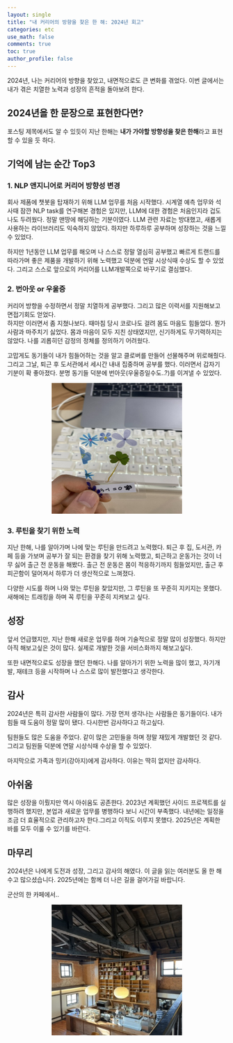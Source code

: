 ```yaml
---
layout: single
title: "내 커리어의 방향을 찾은 한 해: 2024년 회고"
categories: etc
use_math: false
comments: true
toc: true
author_profile: false
---
```


2024년, 나는 커리어의 방향을 찾았고, 내면적으로도 큰 변화를 겪었다. 이번 글에서는 내가 겪은 치열한 노력과 성장의 흔적을 돌아보려 한다.

## 2024년을 한 문장으로 표현한다면?

포스팅 제목에서도 알 수 있듯이 지난 한해는 **내가 가야할 방향성을 찾은 한해**라고 표현할 수 있을 듯 하다.

## 기억에 남는 순간 Top3

### 1. NLP 앤지니어로 커리어 방향성 변경

회사 제품에 챗봇을 탑재하기 위해 LLM 업무를 처음 시작했다. 시계열 예측 업무와 석사때 잠깐 NLP task를 연구해본 경험은 있지만, LLM에 대한 경험은 처음인지라 겁도 나도 두려웠다. 정말 맨땅에 해딩하는 기분이였다. LLM 관련 자료는 방대했고, 새롭게 사용하는 라이브러리도 익숙하지 않았다. 하지만 하루하루 공부하며 성장하는 것을 느낄 수 있었다.

하지만 1년동안 LLM 업무를 해오며 나 스스로 정말 열심히 공부했고 빠르게 트랜드를 따라가며 좋은 제품을 개발하기 위해 노력했고 덕분에 연말 시상식때 수상도 할 수 있었다. 그리고 스스로 앞으로의 커리어를 LLM개발쪽으로 바꾸기로 결심했다.

### 2. 번아웃 or 우울증

커리어 방향을 수정하면서 정말 치열하게 공부했다. 그리고 많은 이력서를 지원해보고 면접기회도 얻었다.  
하지만 이러면서 좀 지쳤나보다. 때마침 당시 코로나도 걸려 몸도 마음도 힘들었다. 뭔가 사람과 마주치기 싫었다. 몸과 마음이 모두 지친 상태였지만, 신기하게도 무기력하지는 않았다. 나를 괴롭히던 감정의 정체를 정의하기 어려웠다.

고맙게도 동기들이 내가 힘들어하는 것을 알고 클로버를 만들어 선물해주며 위로해줬다. 그리고 그날, 퇴근 후 도서관에서 세시간 내내 집중하며 공부를 했다. 이러면서 갑자기 기분이 확 좋아졌다. 분명 동기들 덕분에 번아웃(우울증일수도..?)를 이겨낼 수 있었다.

<p align="center">
  <img src="/images/2024회고글/클로버.jpeg" height="300px" width="300px">
</p>

### 3. 루틴을 찾기 위한 노력

지난 한해, 나를 알아가며 나에 맞는 루틴을 만드려고 노력했다.
퇴근 후 집, 도서관, 카페 등을 가보며 공부가 잘 되는 환경을 찾기 위해 노력했고, 퇴근하고 운동가는 것이 너무 싫어 출근 전 운동을 해봤다. 출근 전 운동은 몸이 적응하기까지 힘들었지만, 출근 후 피곤함이 덜어져서 하루가 더 생산적으로 느껴졌다.

다양한 시도를 하며 나와 맞는 루틴을 찾았지만, 그 루틴을 또 꾸준히 지키지는 못했다. 새해에는 트래킹을 하며 꼭 루틴을 꾸준히 지켜보고 싶다.

## 성장

앞서 언급했지만, 지난 한해 새로운 업무를 하며 기술적으로 정말 많이 성장했다. 하지만 아직 해보고싶은 것이 많다. 실제로 개발한 것을 서비스화까지 해보고싶다.

또한 내면적으로도 성장을 했던 한해다. 나를 알아가기 위한 노력을 많이 했고, 자기개발, 재테크 등을 시작하며 나 스스로 많이 발전했다고 생각한다.

## 감사

2024년은 특히 감사한 사람들이 많다.
가장 먼저 생각나는 사람들은 동기들이다. 내가 힘들 때 도움이 정말 많이 됐다. 다시한번 감사하다고 하고싶다.

팀원들도 많은 도움을 주었다. 같이 많은 고민들을 하며 정말 재밌게 개발했던 것 같다. 그리고 팀원들 덕분에 연말 시상식때 수상을 할 수 있었다.

마지막으로 가족과 밍키(강아지)에게 감사하다. 이유는 딱히 없지만 감사하다.

## 아쉬움

많은 성장을 이뤘지만 역시 아쉬움도 공존한다. 2023년 계획했던 사이드 프로젝트를 실행하려 했지만, 본업과 새로운 업무를 병행하다 보니 시간이 부족했다. 내년에는 일정을 조금 더 효율적으로 관리하고자 한다.그리고 이직도 이루지 못했다. 2025년은 계획한 바를 모두 이룰 수 있기를 바란다.

## 마무리

2024년은 나에게 도전과 성장, 그리고 감사의 해였다. 이 글을 읽는 여러분도 올 한 해 수고 많으셨습니다. 2025년에는 함께 더 나은 길을 걸어가길 바랍니다.

군산의 한 카페에서..

<p align="center">
  <img src="/images/2024회고글/군산카페.jpeg" height="300px" width="300px">
</p>
